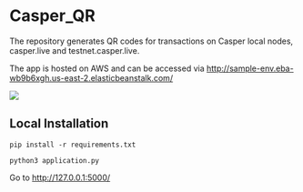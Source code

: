 # Casper_QR

The repository generates QR codes for transactions on Casper local nodes, casper.live and testnet.casper.live.

The app is hosted on AWS and can be accessed via http://sample-env.eba-wb9b6xgh.us-east-2.elasticbeanstalk.com/

![](https://i.imgur.com/875Jvcs.jpg)

## Local Installation

`pip install -r requirements.txt`

`python3 application.py`

Go to http://127.0.0.1:5000/
